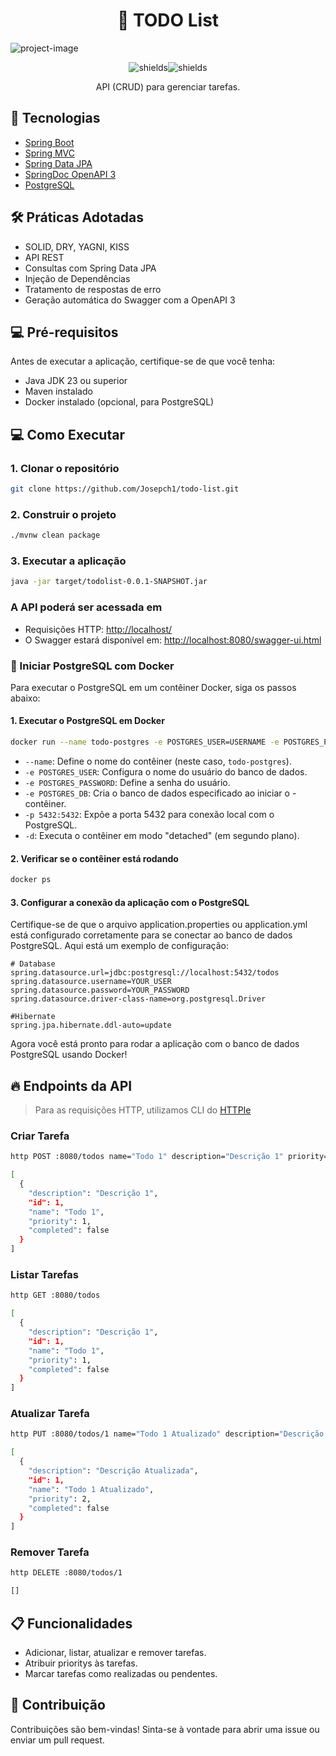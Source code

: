 <h1 align="center" id="title">📝 TODO List</h1>

![project-image](https://socialify.git.ci/Josepch1/todo-list/image?description=1&descriptionEditable=TODO%20List%20API%20using%20Spring%20Boot&language=1&name=1&owner=1&pattern=Solid&theme=Light)

<p align="center"><img src="https://img.shields.io/badge/Status-Concluido-28a745?style=for-the-badge" alt="shields"><img src="https://img.shields.io/badge/Tipo-Backend-8257E5?style=for-the-badge" alt="shields"></p>

<p align="center">API (CRUD) para gerenciar tarefas.</p>

## 🚀 Tecnologias

- [Spring Boot](https://spring.io/projects/spring-boot)
- [Spring MVC](https://docs.spring.io/spring-framework/reference/web/webmvc.html)
- [Spring Data JPA](https://spring.io/projects/spring-data-jpa)
- [SpringDoc OpenAPI 3](https://springdoc.org/v2/#spring-webflux-support)
- [PostgreSQL](https://www.postgresql.org/download/)

## 🛠️ Práticas Adotadas

- SOLID, DRY, YAGNI, KISS
- API REST
- Consultas com Spring Data JPA
- Injeção de Dependências
- Tratamento de respostas de erro
- Geração automática do Swagger com a OpenAPI 3

## 💻 Pré-requisitos

Antes de executar a aplicação, certifique-se de que você tenha:

- Java JDK 23 ou superior
- Maven instalado
- Docker instalado (opcional, para PostgreSQL)

## 💻 Como Executar

### 1. Clonar o repositório

```bash
git clone https://github.com/Josepch1/todo-list.git
```

### 2. Construir o projeto

```bash
./mvnw clean package
```

### 3. Executar a aplicação

```bash
java -jar target/todolist-0.0.1-SNAPSHOT.jar
```

### A API poderá ser acessada em

- Requisições HTTP: [http://localhost/](http://localhost/)
- O Swagger estará disponível em: [http://localhost:8080/swagger-ui.html](http://localhost:8080/swagger-ui.html)

### 💾 Iniciar PostgreSQL com Docker

Para executar o PostgreSQL em um contêiner Docker, siga os passos abaixo:

#### 1. Executar o PostgreSQL em Docker

```bash
docker run --name todo-postgres -e POSTGRES_USER=USERNAME -e POSTGRES_PASSWORD=PASSWORD -e POSTGRES_DB=todos -p 5432:5432 -d postgres
```

- `--name`: Define o nome do contêiner (neste caso, `todo-postgres`).
- `-e POSTGRES_USER`: Configura o nome do usuário do banco de dados.
- `-e POSTGRES_PASSWORD`: Define a senha do usuário.
- `-e POSTGRES_DB`: Cria o banco de dados especificado ao iniciar o - contêiner.
- `-p 5432:5432`: Expõe a porta 5432 para conexão local com o PostgreSQL.
- `-d`: Executa o contêiner em modo "detached" (em segundo plano).

#### 2. Verificar se o contêiner está rodando

```bash
docker ps
```

#### 3. Configurar a conexão da aplicação com o PostgreSQL

Certifique-se de que o arquivo application.properties ou application.yml está configurado corretamente para se conectar ao banco de dados PostgreSQL. Aqui está um exemplo de configuração:

```properties
# Database
spring.datasource.url=jdbc:postgresql://localhost:5432/todos
spring.datasource.username=YOUR_USER
spring.datasource.password=YOUR_PASSWORD
spring.datasource.driver-class-name=org.postgresql.Driver

#Hibernate
spring.jpa.hibernate.ddl-auto=update
```

Agora você está pronto para rodar a aplicação com o banco de dados PostgreSQL usando Docker!

## 🔥 Endpoints da API

> Para as requisições HTTP, utilizamos CLI do [HTTPIe](https://httpie.io/cli)

### Criar Tarefa

```bash
http POST :8080/todos name="Todo 1" description="Descrição 1" priority=1

[
  {
    "description": "Descrição 1",
    "id": 1,
    "name": "Todo 1",
    "priority": 1,
    "completed": false
  }
]
```

### Listar Tarefas

```bash
http GET :8080/todos

[
  {
    "description": "Descrição 1",
    "id": 1,
    "name": "Todo 1",
    "priority": 1,
    "completed": false
  }
]
```

### Atualizar Tarefa

```bash
http PUT :8080/todos/1 name="Todo 1 Atualizado" description="Descrição Atualizada" priority=2

[
  {
    "description": "Descrição Atualizada",
    "id": 1,
    "name": "Todo 1 Atualizado",
    "priority": 2,
    "completed": false
  }
]
```

### Remover Tarefa

```bash
http DELETE :8080/todos/1

[]
```

## 📋 Funcionalidades

- Adicionar, listar, atualizar e remover tarefas.
- Atribuir prioritys às tarefas.
- Marcar tarefas como realizadas ou pendentes.

## 🤝 Contribuição

Contribuições são bem-vindas! Sinta-se à vontade para abrir uma issue ou enviar um pull request.
